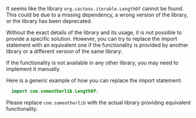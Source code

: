 It seems like the library `org.cactoos.iterable.LengthOf` cannot be found. This could be due to a missing dependency, a wrong version of the library, or the library has been deprecated. 

Without the exact details of the library and its usage, it is not possible to provide a specific solution. However, you can try to replace the import statement with an equivalent one if the functionality is provided by another library or a different version of the same library. 

If the functionality is not available in any other library, you may need to implement it manually. 

Here is a generic example of how you can replace the import statement:

```java
  import com.someotherlib.LengthOf;
```

Please replace `com.someotherlib` with the actual library providing equivalent functionality.